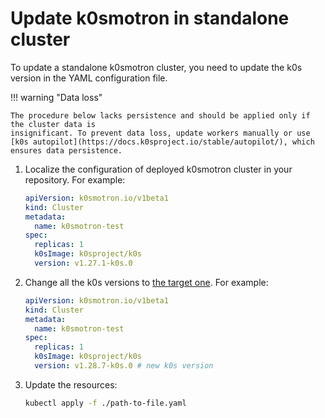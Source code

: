 # Update k0smotron in standalone cluster

To update a standalone k0smotron cluster, you need to update the k0s version
in the YAML configuration file.

!!! warning "Data loss"

    The procedure below lacks persistence and should be applied only if the cluster data is 
    insignificant. To prevent data loss, update workers manually or use
    [k0s autopilot](https://docs.k0sproject.io/stable/autopilot/), which ensures data persistence.

1. Localize the configuration of deployed k0smotron cluster in your repository. For example:

    ```yaml
    apiVersion: k0smotron.io/v1beta1
    kind: Cluster
    metadata:
      name: k0smotron-test
    spec:
      replicas: 1
      k0sImage: k0sproject/k0s
      version: v1.27.1-k0s.0
    ```

2. Change all the k0s versions to
[the target one](https://docs.k0sproject.io/v1.29.2+k0s.0/releases/#k0s-release-and-support-model). For example:

    ```yaml
    apiVersion: k0smotron.io/v1beta1
    kind: Cluster
    metadata:
      name: k0smotron-test
    spec:
      replicas: 1
      k0sImage: k0sproject/k0s
      version: v1.28.7-k0s.0 # new k0s version
    ```

3. Update the resources:

   ```bash
   kubectl apply -f ./path-to-file.yaml
   ```
